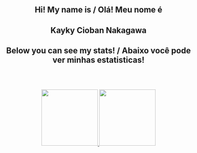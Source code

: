 <h2 align="center">Hi! My name is / Olá! Meu nome é</h2>
<h2 align="center">Kayky Cioban Nakagawa</h2>
<h2 align="center">Below you can see my stats! / Abaixo você pode ver minhas estatisticas!</h2>

  <br></br>
<div align="center">
  <a href="https://github.com/Kcioban">
  <img height="150em" src="https://github-readme-stats.vercel.app/api?username=Kcioban&show_icons=true&theme=dracula&include_all_comsits=true&count_private=true"/>
    <img height="150em" src="https://github-readme-stats.vercel.app/api/top-langs/?username=Kcioban&layout=compact&langs_count=7&theme=dracula"/>
</div>
  <br>
<div align="center">
  <a href="https://linktr.ee/Kcioban">
</div>
